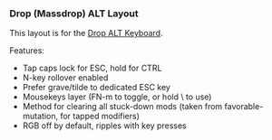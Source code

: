 ### Drop (Massdrop) ALT Layout

This layout is for the [Drop ALT Keyboard](https://drop.com/buy/massdrop-alt-high-profile-mechanical-keyboard).

Features:

* Tap caps lock for ESC, hold for CTRL
* N-key rollover enabled
* Prefer grave/tilde to dedicated ESC key
* Mousekeys layer (FN-m to toggle, or hold \ to use)
* Method for clearing all stuck-down mods (taken from favorable-mutation, for tapped modifiers)
* RGB off by default, ripples with key presses
